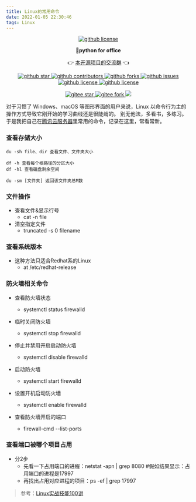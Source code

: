 ```yaml
---
title: Linux的常用命令
date: 2022-01-05 22:30:46
tags: Linux
---
```




<p align="center">
    <a target="_blank" href='https://github.com/CoderWanFeng/python-office'>
    <img src="http://python4office.cn/images/github-nav.jpg" alt="github license"/>
    </a>   
</p>
<p align="center">
	<strong>🍬python for office</strong>
</p>
<p align="center">
	👉 <a href="https://mp.weixin.qq.com/s/CadAaJUTUlXmTxJAjFUfPQ">本开源项目的交流群</a> 👈
</p>


<p align="center" name="'github">
    <a target="_blank" href='https://github.com/CoderWanFeng/python-office'>
    <img src="https://img.shields.io/github/stars/CoderWanFeng/python-office.svg?style=social" alt="github star"/>
    </a>
    <a target="_blank" href='https://github.com/CoderWanFeng/python-office'>
    <img src="https://img.shields.io/github/contributors/CoderWanFeng/python-office" alt="github contributors"/>
    </a>
    <a target="_blank" href='https://github.com/CoderWanFeng/python-office'>
    <img src="https://img.shields.io/github/forks/CoderWanFeng/python-office" alt="github forks"/>
    </a>
    <a target="_blank" href='https://github.com/CoderWanFeng/python-office'>
    <img src="https://img.shields.io/github/issues/CoderWanFeng/python-office" alt="github issues"/>
    </a>	
    <a target="_blank" href='https://github.com/CoderWanFeng/python-office'>
    <img src="https://img.shields.io/github/issues-pr/CoderWanFeng/python-office" alt="github license"/>
    </a>
    <a target="_blank" href='https://github.com/CoderWanFeng/python-office'>
    <img src="https://img.shields.io/github/license/CoderWanFeng/python-office" alt="github license"/>
    </a>   
</p>

<p align="center" name="gitee">
	<a target="_blank" href='https://gitee.com/CoderWanFeng/python-office/'>
		<img src='https://gitee.com/CoderWanFeng/python-office/badge/star.svg?theme=dark' alt='gitee star'/>
	</a>
	<a target="_blank" href='https://github.com/CoderWanFeng/python-office'>
		<img src="https://gitee.com/CoderWanFeng/python-office/badge/fork.svg?theme=white" alt="gitee fork"/>
	</a>
	<a href="https://mp.weixin.qq.com/s/Jf_EVdKlVnHhK68fW5OA6A">
	<img src="https://img.shields.io/badge/QQ-1090738447-orange"/></a>
</p>



对于习惯了 Windows、macOS 等图形界面的用户来说，Linux 以命令行为主的操作方式导致它刚开始的学习曲线还是很陡峭的。
别无他法，多看书，多练习。于是我把自己在[腾讯云服务器](https://curl.qcloud.com/PHemptia)里常用的命令，记录在这里，常看常新。

### 查看存储大小
    
```shell
du -sh file、dir 查看文件、文件夹大小

df -h 查看每个根路径的分区大小
df -hl 查看磁盘剩余空间

du -sm [文件夹] 返回该文件夹总M数
```

### 文件操作

<!-- more -->

- 查看文件&显示行号
    - cat -n file
- 清空指定文件
    - truncated -s 0 filename
### 查看系统版本
- 这种方法只适合Redhat系的Linux
    - at /etc/redhat-release

### 防火墙相关命令
- 查看防火墙状态
    - systemctl status firewalld

- 临时关闭防火墙
    - systemctl stop firewalld

- 停止并禁用开启启动防火墙
    - systemctl disable firewalld

- 启动防火墙
    - systemctl start firewalld
    
- 设置开机启动防火墙
    - systemctl enable firewalld

- 查看防火墙开启的端口
    - firewall-cmd --list-ports
### 查看端口被哪个项目占用
- 分2步
    - 先看一下占用端口的进程：netstat -apn | grep 8080 #假如结果显示：占用端口的进程是17997
    - 再找出占用对应进程的项目：ps -ef | grep 17997

> 参考：[Linux实战技能100讲](http://gk.link/a/111MW)